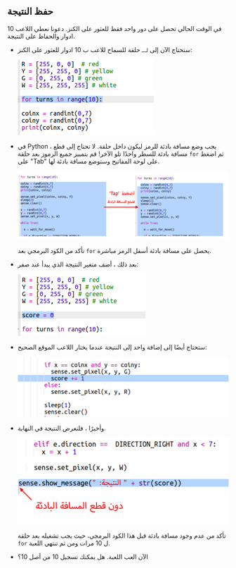 ## حفظ النتيجة

في الوقت الحالي تحصل على دور واحد فقط للعثور على الكنز. دعونا نعطي اللاعب 10 ادوار والحفاظ على النتيجة.

+ ستحتاج الآن إلى `لـ` حلقة للسماح للاعب ب 10 ادوار للعثور على الكنز:
    
    ![لقطة الشاشة](images/treasure-turns.png)

+ في Python ، يجب وضع مسافة بادئة للرمز ليكون داخل حلقة. لا تحتاج إلى قطع مسافة بادئة للسطر واحدًا تلو الآخر! قم بتمييز جميع الرموز بعد حلقة ` for ` ثم اضغط على "Tab" على لوحة المفاتيح وستوضع مسافة بادئة لها.
    
    ![لقطة الشاشة](images/treasure-indent.png)
    
    تأكد من الكود البرمجي بعد `for` يحصل على مسافة بادئة أسفل الرمز مباشرة.

+ بعد ذلك ، أضف متغير النتيجة الذي يبدأ عند صفر:
    
    ![لقطة الشاشة](images/treasure-score-variable.png)

+ ستحتاج أيضًا إلى إضافة واحد إلى النتيجة عندما يختار اللاعب الموقع الصحيح:
    
    ![لقطة الشاشة](images/treasure-score.png)

+ وأخيرًا ، فلنعرض النتيجة في النهاية.
    
    ![لقطة الشاشة](images/treasure-show-score.png)
    
    تأكد من عدم وجود مسافة بادئة قبل هذا الكود البرمجي، حيث يجب تشغيله بعد حلقة  `for` ل 10 مرات ومن ثم تنتهي اللعبة.

<ul>
<li>الآن العب اللعبة. هل يمكنك تسجيل 10 من أصل 10؟</li>
</ul></li>
</ul>